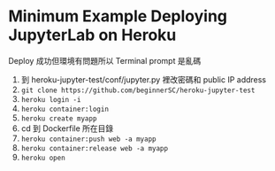 # Minimum Example Deploying JupyterLab on Heroku

Deploy 成功但環境有問題所以 Terminal prompt 是亂碼

1. 到 heroku-jupyter-test/conf/jupyter.py 裡改密碼和 public IP address
1. ```git clone https://github.com/beginnerSC/heroku-jupyter-test```
1. ```heroku login -i```
1. ```heroku container:login```
1. ```heroku create myapp```
1. cd 到 Dockerfile 所在目錄
1. ```heroku container:push web -a myapp```
1. ```heroku container:release web -a myapp```
1. ```heroku open```


